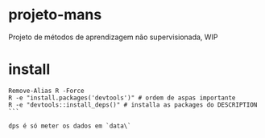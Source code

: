 # projeto-mans
Projeto de métodos de aprendizagem não supervisionada, WIP

# install
````pwsh
Remove-Alias R -Force
R -e "install.packages('devtools')" # ordem de aspas importante
R -e "devtools::install_deps()" # installa as packages do DESCRIPTION
```

dps é só meter os dados em `data\`
